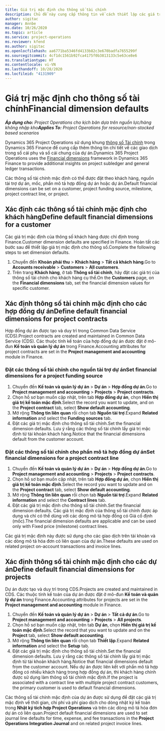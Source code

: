 ```yaml
---
title: Giá trị mặc định cho thông số tài chính
description: Chủ đề này cung cấp thông tin về cách thiết lập các giá trị mặc định cho thông số tài chính.
author: sigitac
manager: Annbe
ms.date: 10/26/2020
ms.topic: article
ms.service: project-operations
ms.reviewer: kfend
ms.author: sigitac
ms.openlocfilehash: aa6771ba5346fd4133b82c3e670badfa7655299f
ms.sourcegitcommit: 4cf1dc1561b92fca4175f0b3813133c5e63ce8e6
ms.translationtype: HT
ms.contentlocale: vi-VN
ms.lasthandoff: 10/28/2020
ms.locfileid: "4131909"
---
```

# <a name="financial-dimension-defaults"></a><span data-ttu-id="25feb-103">Giá trị mặc định cho thông số tài chính</span><span class="sxs-lookup"><span data-stu-id="25feb-103">Financial dimension defaults</span></span>

<span data-ttu-id="25feb-104">_**Áp dụng cho:** Project Operations cho kịch bản dựa trên nguồn lực/hàng không nhập kho_</span><span class="sxs-lookup"><span data-stu-id="25feb-104">_**Applies To:** Project Operations for resource/non-stocked based scenarios_</span></span>

<span data-ttu-id="25feb-105">Dynamics 365 Project Operations sử dụng khung [thông số Tài chính](https://docs.microsoft.com/dynamics365/finance/general-ledger/financial-dimensions) trong Dynamics 365 Finance để cung cấp thêm thông tin chi tiết về các giao dịch trong sổ cái phụ và sổ cái chung của dự án.</span><span class="sxs-lookup"><span data-stu-id="25feb-105">Dynamics 365 Project Operations uses the [Financial dimensions](https://docs.microsoft.com/dynamics365/finance/general-ledger/financial-dimensions) framework in Dynamics 365 Finance to provide additional insights on project subledger and general ledger transactions.</span></span>

<span data-ttu-id="25feb-106">Các thông số tài chính mặc định có thể được đặt theo khách hàng, nguồn tài trợ dự án, mốc, phần mô tả hợp đồng dự án hoặc dự án.</span><span class="sxs-lookup"><span data-stu-id="25feb-106">Default financial dimensions can be set on a customer, project funding source, milestone, project contract line, or project.</span></span>

## <a name="define-default-financial-dimensions-for-a-customer"></a><span data-ttu-id="25feb-107">Xác định các thông số tài chính mặc định cho khách hàng</span><span class="sxs-lookup"><span data-stu-id="25feb-107">Define default financial dimensions for a customer</span></span>

<span data-ttu-id="25feb-108">Các giá trị mặc định của thông số khách hàng được chỉ định trong Finance.</span><span class="sxs-lookup"><span data-stu-id="25feb-108">Customer dimension defaults are specified in Finance.</span></span> <span data-ttu-id="25feb-109">Hoàn tất các bước sau để thiết lập giá trị mặc định cho thông số.</span><span class="sxs-lookup"><span data-stu-id="25feb-109">Complete the following steps to set dimension defaults.</span></span>

1. <span data-ttu-id="25feb-110">Chuyển đến **Khoản phải thu** > **Khách hàng** > **Tất cả khách hàng**.</span><span class="sxs-lookup"><span data-stu-id="25feb-110">Go to **Accounts receivable** > **Customers** > **All customers**.</span></span>
2. <span data-ttu-id="25feb-111">Trên trang **Khách hàng**, ở tab **Thông số tài chính**, hãy đặt các giá trị của thông số tài chính cho khách hàng cụ thể.</span><span class="sxs-lookup"><span data-stu-id="25feb-111">On the **Customers** page, on the **Financial dimensions** tab, set the financial dimension values for specific customer.</span></span>

## <a name="define-default-financial-dimensions-for-project-contracts"></a><span data-ttu-id="25feb-112">Xác định thông số tài chính mặc định cho các hợp đồng dự án</span><span class="sxs-lookup"><span data-stu-id="25feb-112">Define default financial dimensions for project contracts</span></span>

<span data-ttu-id="25feb-113">Hợp đồng dự án được tạo và duy trì trong Common Data Service (CDS).</span><span class="sxs-lookup"><span data-stu-id="25feb-113">Project contracts are created and maintained in Common Data Service (CDS).</span></span> <span data-ttu-id="25feb-114">Các thuộc tính kế toán của hợp đồng dự án được đặt ở mô-đun **Kế toán và quản lý dự án** trong Finance.</span><span class="sxs-lookup"><span data-stu-id="25feb-114">Accounting attributes for project contracts are set in the **Project management and accounting** module in Finance.</span></span>

### <a name="set-financial-dimensions-for-a-project-funding-source"></a><span data-ttu-id="25feb-115">Đặt các thông số tài chính cho nguồn tài trợ dự án</span><span class="sxs-lookup"><span data-stu-id="25feb-115">Set financial dimensions for a project funding source</span></span>

1. <span data-ttu-id="25feb-116">Chuyển đến **Kế toán và quản lý dự án** > **Dự án** > **Hợp đồng dự án**.</span><span class="sxs-lookup"><span data-stu-id="25feb-116">Go to **Project management and accounting** > **Projects** > **Project contracts**.</span></span>
2. <span data-ttu-id="25feb-117">Chọn hồ sơ bạn muốn cập nhật, trên tab **Hợp đồng dự án**, chọn **Hiển thị giá trị kế toán mặc định**.</span><span class="sxs-lookup"><span data-stu-id="25feb-117">Select the record you want to update, and on the **Project contract** tab, select **Show default accounting**.</span></span>
3. <span data-ttu-id="25feb-118">Mở rộng **Thông tin liên quan** rồi chọn tab **Nguồn tài trợ**.</span><span class="sxs-lookup"><span data-stu-id="25feb-118">Expand **Related information** and select the **Funding sources** tab.</span></span>
4. <span data-ttu-id="25feb-119">Đặt các giá trị mặc định cho thông số tài chính.</span><span class="sxs-lookup"><span data-stu-id="25feb-119">Set the financial dimension defaults.</span></span> <span data-ttu-id="25feb-120">Lưu ý rằng các thông số tài chính lấy giá trị mặc định từ tài khoản khách hàng.</span><span class="sxs-lookup"><span data-stu-id="25feb-120">Notice that the financial dimensions default from the customer account.</span></span>

### <a name="set-financial-dimensions-for-a-project-contract-line"></a><span data-ttu-id="25feb-121">Đặt các thông số tài chính cho phần mô tả hợp đồng dự án</span><span class="sxs-lookup"><span data-stu-id="25feb-121">Set financial dimensions for a project contract line</span></span>

1. <span data-ttu-id="25feb-122">Chuyển đến **Kế toán và quản lý dự án** > **Dự án** > **Hợp đồng dự án**.</span><span class="sxs-lookup"><span data-stu-id="25feb-122">Go to **Project management and accounting** > **Projects** > **Project contracts**.</span></span>
2. <span data-ttu-id="25feb-123">Chọn hồ sơ bạn muốn cập nhật, trên tab **Hợp đồng dự án**, chọn **Hiển thị giá trị kế toán mặc định**.</span><span class="sxs-lookup"><span data-stu-id="25feb-123">Select the record you want to update and on the **Project contract** tab, select **Show default accounting**.</span></span>
3. <span data-ttu-id="25feb-124">Mở rộng **Thông tin liên quan** rồi chọn tab **Nguồn tài trợ**.</span><span class="sxs-lookup"><span data-stu-id="25feb-124">Expand **Related information** and select the **Contract lines** tab.</span></span>
4. <span data-ttu-id="25feb-125">Đặt các giá trị mặc định cho thông số tài chính.</span><span class="sxs-lookup"><span data-stu-id="25feb-125">Set the financial dimension defaults.</span></span> <span data-ttu-id="25feb-126">Các giá trị mặc định của thông số tài chính được áp dụng và chỉ có thể dùng với các dòng mô tả hợp đồng có Giá cố định (mốc).</span><span class="sxs-lookup"><span data-stu-id="25feb-126">The financial dimension defaults are applicable and can be used only with Fixed price (milestone) contract lines.</span></span>

<span data-ttu-id="25feb-127">Các giá trị mặc định này được sử dụng cho các giao dịch trên tài khoản và các dòng mô tả hóa đơn có liên quan của dự án.</span><span class="sxs-lookup"><span data-stu-id="25feb-127">These defaults are used on related project on-account transactions and invoice lines.</span></span>

## <a name="define-default-financial-dimensions-for-projects"></a><span data-ttu-id="25feb-128">Xác định thông số tài chính mặc định cho các dự án</span><span class="sxs-lookup"><span data-stu-id="25feb-128">Define default financial dimensions for projects</span></span>

<span data-ttu-id="25feb-129">Dự án được tạo và duy trì trong CDS.</span><span class="sxs-lookup"><span data-stu-id="25feb-129">Projects are created and maintained in CDS.</span></span> <span data-ttu-id="25feb-130">Các thuộc tính kế toán của dự án được đặt ở mô-đun **Kế toán và quản lý dự án** trong Finance.</span><span class="sxs-lookup"><span data-stu-id="25feb-130">Accounting attributes for projects are set in the **Project management and accounting** module in Finance.</span></span>

1. <span data-ttu-id="25feb-131">Chuyển đến **Kế toán và quản lý dự án** > **Dự án** > **Tất cả dự án**.</span><span class="sxs-lookup"><span data-stu-id="25feb-131">Go to **Project management and accounting** > **Projects** > **All projects**.</span></span>
2. <span data-ttu-id="25feb-132">Chọn hồ sơ bạn muốn cập nhật, trên tab **Dự án**, chọn **Hiển thị giá trị kế toán mặc định**.</span><span class="sxs-lookup"><span data-stu-id="25feb-132">Select the record that you want to update and on the **Project** tab, select **Show default accounting**.</span></span>
3. <span data-ttu-id="25feb-133">Mở rộng **Thông tin liên quan** rồi chọn tab **Thiết lập**.</span><span class="sxs-lookup"><span data-stu-id="25feb-133">Expand **Related information** and select the **Setup** tab.</span></span>
4. <span data-ttu-id="25feb-134">Đặt các giá trị mặc định cho thông số tài chính.</span><span class="sxs-lookup"><span data-stu-id="25feb-134">Set the financial dimension defaults.</span></span> <span data-ttu-id="25feb-135">Lưu ý rằng các thông số tài chính lấy giá trị mặc định từ tài khoản khách hàng.</span><span class="sxs-lookup"><span data-stu-id="25feb-135">Notice that financial dimensions default from the customer account.</span></span> <span data-ttu-id="25feb-136">Nếu dự án được liên kết với phần mô tả hợp đồng có nhiều khách hàng trong hợp đồng dự án, thì khách hàng chính được sử dụng làm thông số tài chính mặc định.</span><span class="sxs-lookup"><span data-stu-id="25feb-136">If the project is associated with a contract line with multiple project contract customers, the primary customer is used to default financial dimensions.</span></span>

<span data-ttu-id="25feb-137">Các thông số tài chính mặc định của dự án được sử dụng để đặt các giá trị mặc định về thời gian, chi phí và phí giao dịch cho dòng nhật ký kế toán trong **Nhật ký tích hợp Project Operations** và trên các dòng mô tả hóa đơn dự án có liên quan.</span><span class="sxs-lookup"><span data-stu-id="25feb-137">Project default financial dimensions are used to set journal line defaults for time, expense, and fee transactions in the **Project Operations Integration Journal** and on related project invoice lines.</span></span>
